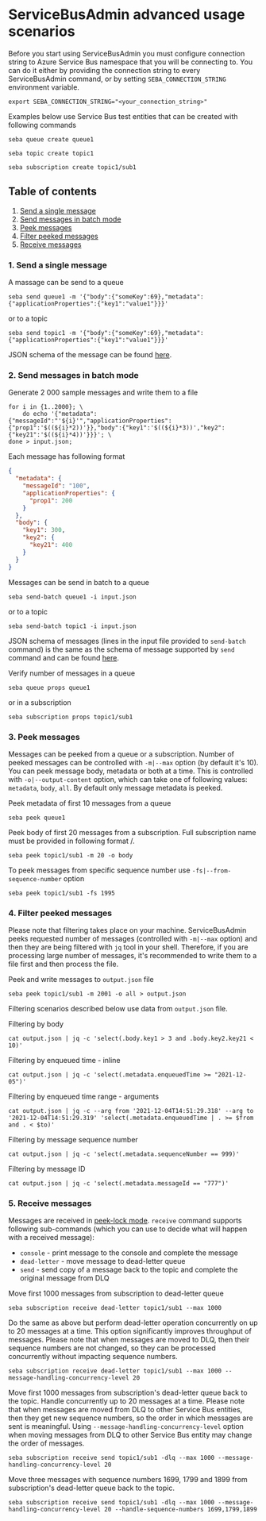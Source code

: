 # ServiceBusAdmin advanced usage scenarios
Before you start using ServiceBusAdmin you must configure connection string to Azure Service Bus namespace that you will be connecting to. You can do it either by providing the connection string to every ServiceBusAdmin command, or by setting `SEBA_CONNECTION_STRING` environment variable.
```shell
export SEBA_CONNECTION_STRING="<your_connection_string>"
```

Examples below use Service Bus test entities that can be created with following commands
```shell
seba queue create queue1
```

```shell
seba topic create topic1
```

```shell
seba subscription create topic1/sub1
```

## Table of contents
1. [Send a single message](#1-send-a-single-message)
2. [Send messages in batch mode](#2-send-messages-in-batch-mode)
3. [Peek messages](#3-peek-messages)
4. [Filter peeked messages](#4-filter-peeked-messages)
5. [Receive messages](#5-receive-messages)

### 1. Send a single message
A massage can be send to a queue
```shell
seba send queue1 -m '{"body":{"someKey":69},"metadata":{"applicationProperties":{"key1":"value1"}}}'
```

or to a topic
```shell
seba send topic1 -m '{"body":{"someKey":69},"metadata":{"applicationProperties":{"key1":"value1"}}}'
```

JSON schema of the message can be found [here](input-message-schema.json).

### 2. Send messages in batch mode
Generate 2 000 sample messages and write them to a file
```shell
for i in {1..2000}; \
    do echo '{"metadata":{"messageId":"'${i}'","applicationProperties":{"prop1":'$((${i}*2))'}},"body":{"key1":'$((${i}*3))',"key2":{"key21":'$((${i}*4))'}}}'; \
done > input.json;
```

Each message has following format
```json
{
  "metadata": {
    "messageId": "100",
    "applicationProperties": {
      "prop1": 200
    }
  },
  "body": {
    "key1": 300,
    "key2": {
      "key21": 400
    }
  }
}
```

Messages can be send in batch to a queue
```shell
seba send-batch queue1 -i input.json
```

or to a topic
```shell
seba send-batch topic1 -i input.json
```

JSON schema of messages (lines in the input file provided to `send-batch` command) is the same as the schema of message supported by `send` command and can be found [here](input-message-schema.json).

Verify number of messages in a queue 
```shell
seba queue props queue1
```

or in a subscription
```shell
seba subscription props topic1/sub1
```

### 3. Peek messages
Messages can be peeked from a queue or a subscription. Number of peeked messages can be controlled with `-m|--max` option (by default it's 10). You can peek message body, metadata or both at a time. This is controlled with `-o|--output-content` option, which can take one of following values: `metadata`, `body`, `all`. By default only message metadata is peeked.

Peek metadata of first 10 messages from a queue
```shell
seba peek queue1
```

Peek body of first 20 messages from a subscription. Full subscription name must be provided in following format <topic name>/<subscription name>.
```shell
seba peek topic1/sub1 -m 20 -o body
```

To peek messages from specific sequence number use `-fs|--from-sequence-number` option
```shell
seba peek topic1/sub1 -fs 1995
```

### 4. Filter peeked messages
Please note that filtering takes place on your machine. ServiceBusAdmin peeks requested number of messages (controlled with `-m|--max` option) and then they are being filtered with `jq` tool in your shell. Therefore, if you are processing large number of messages, it's recommended to write them to a file first and then process the file.

Peek and write messages to `output.json` file
```shell
seba peek topic1/sub1 -m 2001 -o all > output.json
```
Filtering scenarios described below use data from `output.json` file.

Filtering by body
```shell
cat output.json | jq -c 'select(.body.key1 > 3 and .body.key2.key21 < 10)'
```

Filtering by enqueued time - inline
```shell
cat output.json | jq -c 'select(.metadata.enqueuedTime >= "2021-12-05")'
```

Filtering by enqueued time range - arguments
```shell
cat output.json | jq -c --arg from '2021-12-04T14:51:29.318' --arg to '2021-12-04T14:51:29.319' 'select(.metadata.enqueuedTime | . >= $from and . < $to)'
```

Filtering by message sequence number
```shell
cat output.json | jq -c 'select(.metadata.sequenceNumber == 999)'
```

Filtering by message ID
```shell
cat output.json | jq -c 'select(.metadata.messageId == "777")'
```

### 5. Receive messages
Messages are received in [peek-lock mode](https://docs.microsoft.com/en-us/azure/service-bus-messaging/message-transfers-locks-settlement#peeklock). `receive` command supports following sub-commands (which you can use to decide what will happen with a received message):
- `console` - print message to the console and complete the message
- `dead-letter` - move message to dead-letter queue
- `send` - send copy of a message back to the topic and complete the original message from DLQ

Move first 1000 messages from subscription to dead-letter queue 
```shell
seba subscription receive dead-letter topic1/sub1 --max 1000
```

Do the same as above but perform dead-letter operation concurrently on up to 20 messages at a time. This option significantly improves throughput of messages. Please note that when messages are moved to DLQ, then their sequence numbers are not changed, so they can be processed concurrently without impacting sequence numbers.
```shell
seba subscription receive dead-letter topic1/sub1 --max 1000 --message-handling-concurrency-level 20
```

Move first 1000 messages from subscription's dead-letter queue back to the topic. Handle concurrently up to 20 messages at a time. Please note that when messages are moved from DLQ to other Service Bus entities, then they get new sequence numbers, so the order in which messages are sent is meaningful. Using `--message-handling-concurrency-level` option when moving messages from DLQ to other Service Bus entity may change the order of messages.
```shell
seba subscription receive send topic1/sub1 -dlq --max 1000 --message-handling-concurrency-level 20
```

Move three messages with sequence numbers 1699, 1799 and 1899 from subscription's dead-letter queue back to the topic.
```shell
seba subscription receive send topic1/sub1 -dlq --max 1000 --message-handling-concurrency-level 20 --handle-sequence-numbers 1699,1799,1899
```